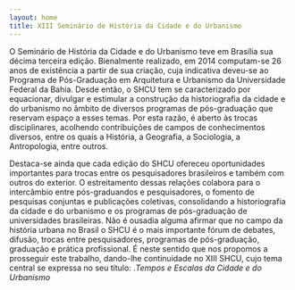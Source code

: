 ```yaml
---
layout: home
title: XIII Seminário de História da Cidade e do Urbanismo
---
```


O Seminário de História da Cidade e do Urbanismo teve em Brasília sua
décima terceira edição. Bienalmente realizado, em 2014 computam-se 26
anos de existência a partir de sua criação, cuja indicativa deveu-se ao
Programa de Pós-Graduação em Arquitetura e Urbanismo da Universidade
Federal da Bahia. Desde então, o SHCU tem se caracterizado por
equacionar, divulgar e estimular a construção da historiografia da
cidade e do urbanismo no âmbito de diversos programas de pós-graduação
que reservam espaço a esses temas. Por esta razão, é aberto às trocas
disciplinares, acolhendo contribuições de campos de conhecimentos
diversos, entre os quais a História, a Geografia, a Sociologia, a
Antropologia, entre outros.

Destaca-se ainda que cada edição do SHCU ofereceu oportunidades
importantes para trocas entre os pesquisadores brasileiros e também com
outros do exterior. O estreitamento dessas relações colabora para o
intercâmbio entre pós-graduandos e pesquisadores, o fomento de pesquisas
conjuntas e publicações coletivas, consolidando a historiografia da
cidade e do urbanismo e os programas de pós-graduação de universidades
brasileiras. Não é ousadia alguma afirmar que no campo da história
urbana no Brasil o SHCU é o mais importante fórum de debates, difusão,
trocas entre pesquisadores, programas de pós-graduação, graduação e
prática profissional. É neste sentido que nos propomos a prosseguir este
trabalho, dando-lhe continuidade no XIII SHCU, cujo tema central se
expressa no seu título: .*Tempos e Escalas da Cidade e do Urbanismo*

